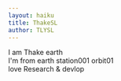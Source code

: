 ```yaml
---
layout: haiku
title: ThakeSL
author: TLYSL
---
```


I am Thake earth  <br>
I'm from earth station001 orbit01<br>
love Research & devlop<br>